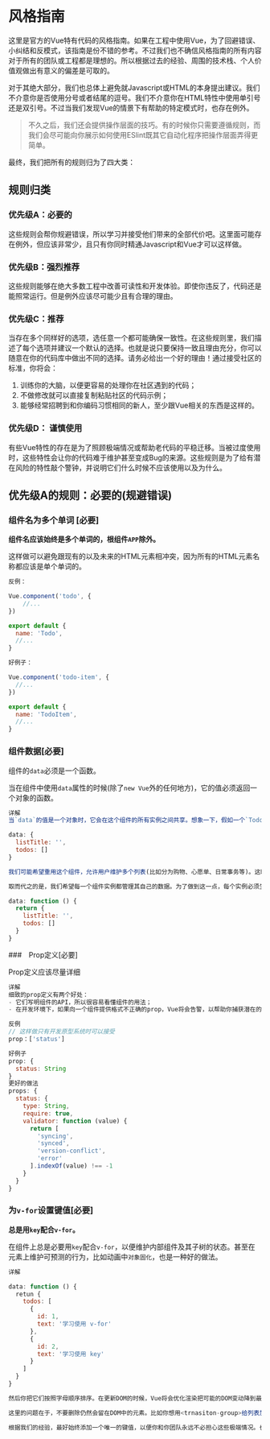 # 风格指南

这里是官方的Vue特有代码的风格指南。如果在工程中使用Vue，为了回避错误、小纠结和反模式，该指南是份不错的参考。不过我们也不确信风格指南的所有内容对于所有的团队或工程都是理想的。所以根据过去的经验、周围的技术栈、个人价值观做出有意义的偏差是可取的。

对于其绝大部分，我们也总体上避免就Javascript或HTML的本身提出建议。我们不介意你是否使用分号或者结尾的逗号。我们不介意你在HTML特性中使用单引号还是双引号。不过当我们发现Vue的情景下有帮助的特定模式时，也存在例外。

> 不久之后，我们还会提供操作层面的技巧。有的时候你只需要遵循规则，而我们会尽可能向你展示如何使用ESlint既其它自动化程序把操作层面弄得更简单。

最终，我们把所有的规则归为了四大类：



## 规则归类

### 优先级A：必要的

这些规则会帮你规避错误，所以学习并接受他们带来的全部代价吧。这里面可能存在例外，但应该非常少，且只有你同时精通Javascript和Vue才可以这样做。



### 优先级B：强烈推荐

这些规则能够在绝大多数工程中改善可读性和开发体验。即使你违反了，代码还是能照常运行。但是例外应该尽可能少且有合理的理由。



### 优先级C：推荐

当存在多个同样好的选项，选任意一个都可能确保一致性。在这些规则里，我们描述了每个选项并建议一个默认的选择。也就是说只要保持一致且理由充分，你可以随意在你的代码库中做出不同的选择。请务必给出一个好的理由！通过接受社区的标准，你将会：

1. 训练你的大脑，以便更容易的处理你在社区遇到的代码；
2. 不做修改就可以直接复制粘贴社区的代码示例；
3. 能够经常招聘到和你编码习惯相同的新人，至少跟Vue相关的东西是这样的。



### 优先级D： 谨慎使用

有些Vue特性的存在是为了照顾极端情况或帮助老代码的平稳迁移。当被过度使用时，这些特性会让你的代码难于维护甚至变成Bug的来源。这些规则是为了给有潜在风险的特性敲个警钟，并说明它们什么时候不应该使用以及为什么。



## 优先级A的规则：必要的(规避错误)

### 组件名为多个单词 [必要]

**组件名应该始终是多个单词的，根组件`APP`除外。**

这样做可以避免跟现有的以及未来的HTML元素相冲突，因为所有的HTML元素名称都应该是单个单词的。

```js
反例：

Vue.component('todo', {
	//...  
})

export default {
  name: 'Todo',
  //...
}
```



```js
好例子：

Vue.component('todo-item', {
  //...
})

export default {
  name: 'TodoItem',
  //...
}
```



### 组件数据[必要]

组件的`data`必须是一个函数。

当在组件中使用`data`属性的时候(除了`new Vue`外的任何地方)，它的值必须返回一个对象的函数。

```js
详解
当`data`的值是一个对象时，它会在这个组件的所有实例之间共享。想象一下，假如一个`TodoList`组件的数据是这样的：

data: {
  listTitle: '',
  todos: []
}

我们可能希望重用这个组件，允许用户维护多个列表(比如分为购物、心愿单、日常事务等)。这时就会产生问题。因为每一个组件的实例都是引用了相同的数据对象，更改其中一个列表的标题就会改变其它每一个列表的标题。增删改一个待办事项的时候也是如此。

取而代之的是，我们希望每一个组件实例都管理其自己的数据。为了做到这一点，每个实例必须生成一个独立的数据对象。在Javascript中，在一个函数中返回这个对象就可以了：

data: function () {
  return {
    listTitle: '',
    todos: []
  }
}
```



###　Prop定义[必要]

Prop定义应该尽量详细

```js
详解
细致的prop定义有两个好处：
- 它们写明组件的API，所以很容易看懂组件的用法；
- 在开发环境下，如果向一个组件提供格式不正确的prop，Vue将会告警，以帮助你捕获潜在的错误来源。

反例
// 这样做只有开发原型系统时可以接受
prop：['status']

好例子
prop: {
  status: String
}
更好的做法
props: {
  status: {
    type: String,
    require: true,
    validator: function (value) {
      return [
        'syncing',
        'synced',
        'version-conflict',
        'error'
      ].indexOf(value) !== -1
    }
  }
}
```



### 为`v-for`设置键值[必要]

**总是用`key`配合`v-for`。**

在组件上总是必要用`key`配合`v-for`，以便维护内部组件及其子树的状态。甚至在元素上维护可预测的行为，比如动画中`对象固化`，也是一种好的做法。

```js
详解

data: function () {
  retun {
    todos: [
      {
        id: 1,
        text: '学习使用 v-for'
      },
      {
        id: 2,
        text: '学习使用 key'
      }
    ]
  }
}

然后你把它们按照字母顺序排序。在更新DOM的时候，Vue将会优化渲染把可能的DOM变动降到最低。既可能删除掉第一个待办事项元素，然后把它重新加回到列表的最末尾。

这里的问题在于，不要删除仍然会留在DOM中的元素。比如你想用<trnasiton-group>给列表加过渡动画，或想在被渲染元素是`<input>`时保持聚焦。在这些情况下，为每一个项目添加一个唯一的键值(比如`:key="todo.id"`)将会让Vue知道如何使行为更加容易预测。

根据我们的经验，最好始终添加一个唯一的键值，以便你和你团队永远不必担心这些极端情况。也在少数对性能有严格要求的情况下，为了避免对象固化，你可以刻意做一些非常规的处理。
```

































